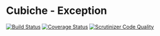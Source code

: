 # Cubiche - Exception
[![Build Status](https://travis-ci.org/cubiche/exception.svg?branch=master)](https://travis-ci.org/cubiche/exception) [![Coverage Status](https://coveralls.io/repos/github/cubiche/exception/badge.svg?branch=master)](https://coveralls.io/github/cubiche/exception?branch=master) [![Scrutinizer Code Quality](https://scrutinizer-ci.com/g/cubiche/exception/badges/quality-score.png?b=master)](https://scrutinizer-ci.com/g/cubiche/exception/?branch=master) 
